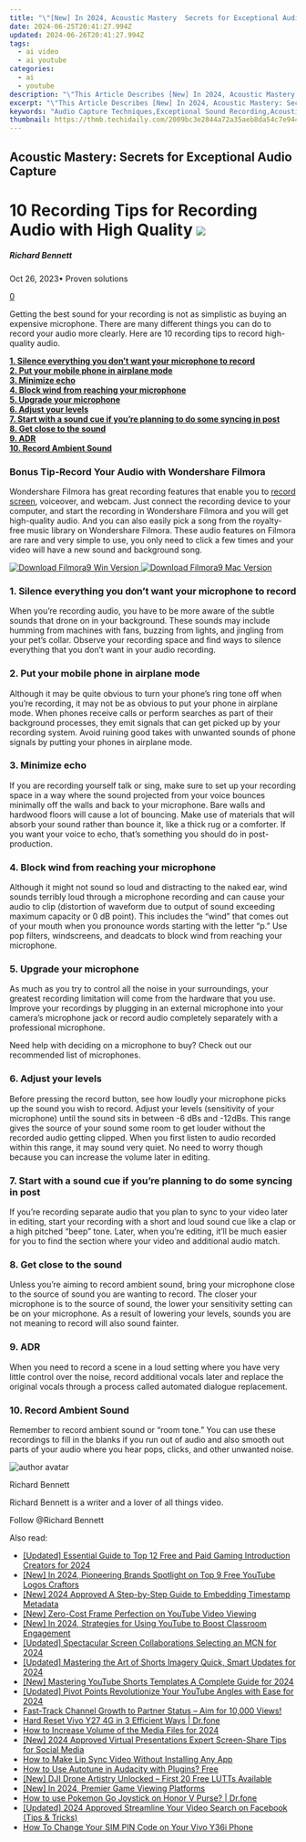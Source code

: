 ```yaml
---
title: "\"[New] In 2024, Acoustic Mastery  Secrets for Exceptional Audio Capture\""
date: 2024-06-25T20:41:27.994Z
updated: 2024-06-26T20:41:27.994Z
tags:
  - ai video
  - ai youtube
categories:
  - ai
  - youtube
description: "\"This Article Describes [New] In 2024, Acoustic Mastery: Secrets for Exceptional Audio Capture\""
excerpt: "\"This Article Describes [New] In 2024, Acoustic Mastery: Secrets for Exceptional Audio Capture\""
keywords: "Audio Capture Techniques,Exceptional Sound Recording,Acoustic Expertise Tips,Perfect Audio Quality,Mastering Audio Secrets,Top Audio Capturing Methods,Optimal Acoustic Mastery"
thumbnail: https://thmb.techidaily.com/2009bc3e2844a72a35aeb8da54c7e944a8b3e4812872b9ea8cbcc32ac61bea57.jpg
---
```


## Acoustic Mastery: Secrets for Exceptional Audio Capture

# 10 Recording Tips for Recording Audio with High Quality ![](https://images.wondershare.com/filmora/article-images/richard-bennett.jpg)

##### Richard Bennett

 Oct 26, 2023• Proven solutions

[0](#commentsBoxSeoTemplate)

Getting the best sound for your recording is not as simplistic as buying an expensive microphone. There are many different things you can do to record your audio more clearly. Here are 10 recording tips to record high-quality audio.

[**1\. Silence everything you don’t want your microphone to record**](#Silence)  
[**2\. Put your mobile phone in airplane mode**](#airplane-mode)  
[**3\. Minimize echo**](#Minimize-echo)  
[**4\. Block wind from reaching your microphone**](#Block-wind)  
[**5\. Upgrade your microphone**](#Upgrade-your-microphone)  
[**6\. Adjust your levels**](#Adjust-your-levels)  
[**7\. Start with a sound cue if you’re planning to do some syncing in post**](#sound-cue)  
[**8\. Get close to the sound**](#Get-close-to-the-sound)  
[**9\. ADR**](#ADR)  
[**10\. Record Ambient Sound**](#Record-Ambient-Sound)

### Bonus Tip-Record Your Audio with Wondershare Filmora

Wondershare Filmora has great recording features that enable you to [record screen](https://tools.techidaily.com/wondershare/filmora/download/), voiceover, and webcam. Just connect the recording device to your computer, and start the recording in Wondershare Filmora and you will get high-quality audio. And you can also easily pick a song from the royalty-free music library on Wondershare Filmora. These audio features on Filmora are rare and very simple to use, you only need to click a few times and your video will have a new sound and background song.

[![Download Filmora9 Win Version](https://images.wondershare.com/filmora/guide/download-btn-win.jpg) ](https://tools.techidaily.com/wondershare/filmora/download/) [![Download Filmora9 Mac Version](https://images.wondershare.com/filmora/guide/download-btn-mac.jpg) ](https://tools.techidaily.com/wondershare/filmora/download/)

### **1\. Silence everything you don’t want your microphone to record**

When you’re recording audio, you have to be more aware of the subtle sounds that drone on in your background. These sounds may include humming from machines with fans, buzzing from lights, and jingling from your pet’s collar. Observe your recording space and find ways to silence everything that you don’t want in your audio recording.

### **2\. Put your mobile phone in airplane mode**

Although it may be quite obvious to turn your phone’s ring tone off when you’re recording, it may not be as obvious to put your phone in airplane mode. When phones receive calls or perform searches as part of their background processes, they emit signals that can get picked up by your recording system. Avoid ruining good takes with unwanted sounds of phone signals by putting your phones in airplane mode.

### **3\. Minimize echo**

If you are recording yourself talk or sing, make sure to set up your recording space in a way where the sound projected from your voice bounces minimally off the walls and back to your microphone. Bare walls and hardwood floors will cause a lot of bouncing. Make use of materials that will absorb your sound rather than bounce it, like a thick rug or a comforter. If you want your voice to echo, that’s something you should do in post-production.

### **4\. Block wind from reaching your microphone**

Although it might not sound so loud and distracting to the naked ear, wind sounds terribly loud through a microphone recording and can cause your audio to clip (distortion of waveform due to output of sound exceeding maximum capacity or 0 dB point). This includes the “wind” that comes out of your mouth when you pronounce words starting with the letter “p.” Use pop filters, windscreens, and deadcats to block wind from reaching your microphone.

### **5\. Upgrade your microphone**

As much as you try to control all the noise in your surroundings, your greatest recording limitation will come from the hardware that you use. Improve your recordings by plugging in an external microphone into your camera’s microphone jack or record audio completely separately with a professional microphone.

Need help with deciding on a microphone to buy? Check out our recommended list of microphones.

### **6\. Adjust your levels**

Before pressing the record button, see how loudly your microphone picks up the sound you wish to record. Adjust your levels (sensitivity of your microphone) until the sound sits in between -6 dBs and -12dBs. This range gives the source of your sound some room to get louder without the recorded audio getting clipped. When you first listen to audio recorded within this range, it may sound very quiet. No need to worry though because you can increase the volume later in editing.

### **7\. Start with a sound cue if you’re planning to do some syncing in post**

If you’re recording separate audio that you plan to sync to your video later in editing, start your recording with a short and loud sound cue like a clap or a high pitched “beep” tone. Later, when you’re editing, it’ll be much easier for you to find the section where your video and additional audio match.

### **8\. Get close to the sound**

Unless you’re aiming to record ambient sound, bring your microphone close to the source of sound you are wanting to record. The closer your microphone is to the source of sound, the lower your sensitivity setting can be on your microphone. As a result of lowering your levels, sounds you are not meaning to record will also sound fainter.

### **9\. ADR**

When you need to record a scene in a loud setting where you have very little control over the noise, record additional vocals later and replace the original vocals through a process called automated dialogue replacement.

### **10\. Record Ambient Sound**

Remember to record ambient sound or “room tone.” You can use these recordings to fill in the blanks if you run out of audio and also smooth out parts of your audio where you hear pops, clicks, and other unwanted noise.

![author avatar](https://images.wondershare.com/filmora/article-images/richard-bennett.jpg)

Richard Bennett

Richard Bennett is a writer and a lover of all things video.

Follow @Richard Bennett


<ins class="adsbygoogle"
     style="display:block"
     data-ad-format="autorelaxed"
     data-ad-client="ca-pub-7571918770474297"
     data-ad-slot="1223367746"></ins>



<ins class="adsbygoogle"
     style="display:block"
     data-ad-client="ca-pub-7571918770474297"
     data-ad-slot="8358498916"
     data-ad-format="auto"
     data-full-width-responsive="true"></ins>

<span class="atpl-alsoreadstyle">Also read:</span>
<div><ul>
<li><a href="https://youtube-blog.techidaily.com/ed-essential-guide-to-top-12-free-and-paid-gaming-introduction-creators-for-2024/"><u>[Updated] Essential Guide to Top 12 Free and Paid Gaming Introduction Creators for 2024</u></a></li>
<li><a href="https://youtube-blog.techidaily.com/n-2024-pioneering-brands-spotlight-on-top-9-free-youtube-logos-craftors/"><u>[New] In 2024, Pioneering Brands  Spotlight on Top 9 Free YouTube Logos Craftors</u></a></li>
<li><a href="https://youtube-blog.techidaily.com/024-approved-a-step-by-step-guide-to-embedding-timestamp-metadata/"><u>[New] 2024 Approved  A Step-by-Step Guide to Embedding Timestamp Metadata</u></a></li>
<li><a href="https://youtube-blog.techidaily.com/ero-cost-frame-perfection-on-youtube-video-viewing/"><u>[New] Zero-Cost Frame Perfection on YouTube Video Viewing</u></a></li>
<li><a href="https://youtube-blog.techidaily.com/n-2024-strategies-for-using-youtube-to-boost-classroom-engagement/"><u>[New] In 2024, Strategies for Using YouTube to Boost Classroom Engagement</u></a></li>
<li><a href="https://youtube-blog.techidaily.com/ed-spectacular-screen-collaborations-selecting-an-mcn-for-2024/"><u>[Updated] Spectacular Screen Collaborations  Selecting an MCN for 2024</u></a></li>
<li><a href="https://youtube-blog.techidaily.com/ed-mastering-the-art-of-shorts-imagery-quick-smart-updates-for-2024/"><u>[Updated] Mastering the Art of Shorts Imagery  Quick, Smart Updates for 2024</u></a></li>
<li><a href="https://youtube-blog.techidaily.com/astering-youtube-shorts-templates-a-complete-guide-for-2024/"><u>[New] Mastering YouTube Shorts Templates  A Complete Guide for 2024</u></a></li>
<li><a href="https://youtube-blog.techidaily.com/ed-pivot-points-revolutionize-your-youtube-angles-with-ease-for-2024/"><u>[Updated] Pivot Points  Revolutionize Your YouTube Angles with Ease for 2024</u></a></li>
<li><a href="https://youtube-blog.techidaily.com/track-channel-growth-to-partner-status-aim-for-10000-views/"><u>Fast-Track Channel Growth to Partner Status – Aim for 10,000 Views!</u></a></li>
<li><a href="https://techidaily.com/hard-reset-vivo-y27-4g-in-3-efficient-ways-drfone-by-drfone-reset-android-reset-android/"><u>Hard Reset Vivo Y27 4G in 3 Efficient Ways | Dr.fone</u></a></li>
<li><a href="https://audio-editing.techidaily.com/how-to-increase-volume-of-the-media-files-for-2024/"><u>How to Increase Volume of the Media Files for 2024</u></a></li>
<li><a href="https://facebook-video-recording.techidaily.com/new-2024-approved-virtual-presentations-expert-screen-share-tips-for-social-media/"><u>[New] 2024 Approved  Virtual Presentations  Expert Screen-Share Tips for Social Media</u></a></li>
<li><a href="https://ai-voice-clone.techidaily.com/how-to-make-lip-sync-video-without-installing-any-app/"><u>How to Make Lip Sync Video Without Installing Any App</u></a></li>
<li><a href="https://audio-shaping.techidaily.com/how-to-use-autotune-in-audacity-with-plugins-free/"><u>How to Use Autotune in Audacity with Plugins? Free</u></a></li>
<li><a href="https://vp-tips.techidaily.com/new-dji-drone-artistry-unlocked-first-20-free-lutts-available/"><u>[New] DJI Drone Artistry Unlocked – First 20 Free LUTTs Available</u></a></li>
<li><a href="https://on-screen-recording.techidaily.com/new-in-2024-premier-game-viewing-platforms/"><u>[New] In 2024, Premier Game Viewing Platforms</u></a></li>
<li><a href="https://pokemon-go-android.techidaily.com/how-to-use-pokemon-go-joystick-on-honor-v-purse-drfone-by-drfone-virtual-android/"><u>How to use Pokemon Go Joystick on Honor V Purse? | Dr.fone</u></a></li>
<li><a href="https://facebook-videos.techidaily.com/updated-2024-approved-streamline-your-video-search-on-facebook-tips-and-tricks/"><u>[Updated] 2024 Approved  Streamline Your Video Search on Facebook (Tips & Tricks)</u></a></li>
<li><a href="https://sim-unlock.techidaily.com/how-to-change-your-sim-pin-code-on-your-vivo-y36i-phone-by-drfone-android/"><u>How To Change Your SIM PIN Code on Your Vivo Y36i Phone</u></a></li>
</ul></div>
